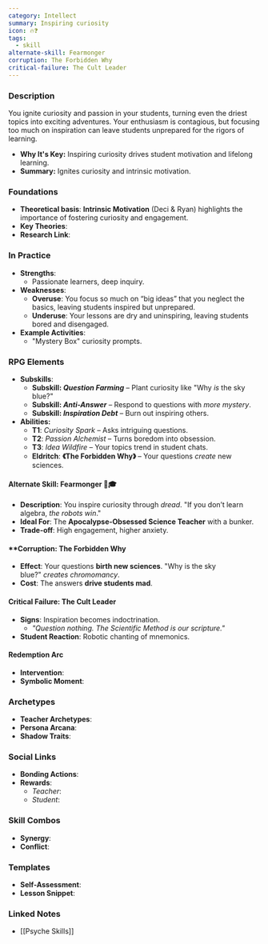 ```yaml
---
category: Intellect
summary: Inspiring curiosity
icon: 🔥❓
tags:
  - skill
alternate-skill: Fearmonger
corruption: The Forbidden Why
critical-failure: The Cult Leader
---
```


### **Description**  
You ignite curiosity and passion in your students, turning even the driest topics into exciting adventures. Your enthusiasm is contagious, but focusing too much on inspiration can leave students unprepared for the rigors of learning.
- **Why It's Key:** Inspiring curiosity drives student motivation and lifelong learning.
- **Summary:** Ignites curiosity and intrinsic motivation.

### **Foundations**  
- **Theoretical basis**: **Intrinsic Motivation** (Deci & Ryan) highlights the importance of fostering curiosity and engagement.
- **Key Theories**: 
- **Research Link**: 

### **In Practice**  
- **Strengths**:  
	-  Passionate learners, deep inquiry.
- **Weaknesses**:  
	- **Overuse**: You focus so much on “big ideas” that you neglect the basics, leaving students inspired but unprepared.
	- **Underuse**: Your lessons are dry and uninspiring, leaving students bored and disengaged.
- **Example Activities**:  
	- "Mystery Box" curiosity prompts.

### **RPG Elements**  
- **Subskills**: 
	- **Subskill: _Question Farming_** – Plant curiosity like "Why _is_ the sky blue?"
	- **Subskill: _Anti-Answer_** – Respond to questions with _more mystery_.
	- **Subskill: _Inspiration Debt_** – Burn out inspiring others.
- **Abilities:**
	- **T1**: _Curiosity Spark_ – Asks intriguing questions.
	- **T2**: _Passion Alchemist_ – Turns boredom into obsession.
	- **T3**: _Idea Wildfire_ – Your topics trend in student chats.
	- **Eldritch**: **《The Forbidden Why》** – Your questions _create_ new sciences.
#### **Alternate Skill: Fearmonger** 👻🎓
- **Description**: You inspire curiosity through _dread_. "If you don’t learn algebra, _the robots win_."
- **Ideal For**: The **Apocalypse-Obsessed Science Teacher** with a bunker.
- **Trade-off**: High engagement, higher anxiety.
#### **Corruption: The Forbidden Why
- **Effect**: Your questions **birth new sciences**. "Why is the sky blue?" _creates chromomancy_.
- **Cost**: The answers **drive students mad**.
#### **Critical Failure: The Cult Leader** 
- **Signs**: Inspiration becomes indoctrination.
    - _"Question nothing. _The Scientific Method_ is our scripture."_
- **Student Reaction**: Robotic chanting of mnemonics.
#### **Redemption Arc**  
- **Intervention**: 
- **Symbolic Moment**: 

### **Archetypes**  
- **Teacher Archetypes**: 
- **Persona Arcana**: 
- **Shadow Traits**: 

### **Social Links**  
- **Bonding Actions**: 
- **Rewards**:  
  - *Teacher*: 
  - *Student*: 

### **Skill Combos**  
- **Synergy**: 
- **Conflict**:  

### **Templates**  
- **Self-Assessment**: 
- **Lesson Snippet**: 

### **Linked Notes**  
- [[Psyche Skills]]